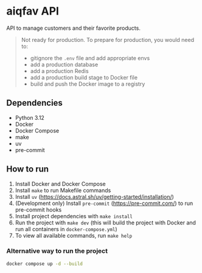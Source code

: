 # aiqfav API
API to manage customers and their favorite products.

> Not ready for production. To prepare for production, you would need to:
> - gitignore the `.env` file and add appropriate envs
> - add a production database
> - add a production Redis
> - add a production build stage to Docker file
> - build and push the Docker image to a registry


## Dependencies

- Python 3.12
- Docker
- Docker Compose
- make
- uv
- pre-commit

## How to run

1. Install Docker and Docker Compose
2. Install `make` to run Makefile commands
3. Install `uv` (https://docs.astral.sh/uv/getting-started/installation/)
4. (Development only) Install `pre-commit` (https://pre-commit.com/) to run pre-commit hooks
5. Install project dependencies with `make install`
6. Run the project with `make dev` (this will build the project with Docker and run all containers in `docker-compose.yml`)
7. To view all available commands, run `make help`

### Alternative way to run the project
```bash
docker compose up -d --build
```
